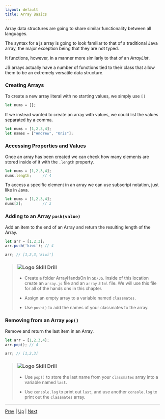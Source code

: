 ```yaml
---
layout: default
title: Array Basics
---
```


Array data structures are going to share similar functionality between all languages.

The syntax for a js array is going to look familiar to that of a traditional Java array, the major exception being that they are not typed.

It functions, however, in a manner more similarly to that of an _ArrayList_.

JS arrays actually have a number of functions tied to their class that allow them to be an extremely versatile data structure.


### Creating Arrays

To create a new array literal with no starting values, we simply use `[]`
```javascript
let nums = [];
```

If we instead wanted to create an array with values, we could list the values separated by a comma.
```javascript
let nums = [1,2,3,4];
let names = ["Andrew", "Kris"];
```

### Accessing Properties and Values
Once an array has been created we can check how many elements are stored inside of it with the `.length` property.
```javascript
let nums = [1,2,3,4];
nums.length;     // 4
```

To access a specific element in an array we can use subscript notation, just like in Java.
```javascript
let nums = [1,2,3,4];
nums[2];         // 3
```

### Adding to an Array `push(value)`
Add an item to the end of an Array and return the resulting length of the Array.

```javascript
let arr = [1,2,3];
arr.push('kiwi'); // 4

arr; // [1,2,3,'kiwi']
```

> ### ![Logo](http://skilldistillery.com/downloads/sd_logo.jpg) Skill Drill
> * Create a folder ArrayHandsOn in `SD/JS`. Inside of this location create an `array.js` file and an `array.html` file. We will use this file for all of the hands ons in this chapter.
> * Assign an empty array to a variable named `classmates`.  
>
> * Use `push()` to add the names of your classmates to the array.


### Removing from an Array `pop()`
Remove and return the last item in an Array.

```javascript
let arr = [1,2,3,4];
arr.pop(); // 4

arr; // [1,2,3]
```

> ### ![Logo](http://skilldistillery.com/downloads/sd_logo.jpg) Skill Drill
> * Use `pop()` to store the last name from your `classmates` array into a variable named `last`.  
>
> * Use `console.log` to print out `last`, and use another `console.log` to print out the `classmates` array.

<hr>

[Prev](README.md) | [Up](README.md) | [Next](isItAnArray.md)


